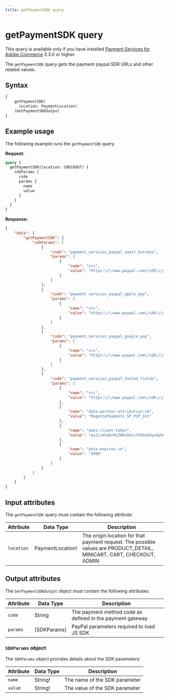 ```yaml
---
title: getPaymentSDK query
---
```


# getPaymentSDK query

<InlineAlert variant="info" slots="text" />

This query is available only if you have installed [Payment Services for Adobe Commerce](https://commercemarketplace.adobe.com/magento-payment-services.html) 2.3.0 or higher.

The `getPaymentSDK` query gets the payment paypal SDK URLs and other related values.

## Syntax

```graphql
{
    getPaymentSDK(
      location: PaymentLocation!
    )GetPaymentSDKOutput
}
```

## Example usage

The following example runs the `getPaymentSDK` query.

**Request:**

```graphql
query {
  getPaymentSDK(location: CHECKOUT) {
    sdkParams {
      code
      params {
        name
        value
      }
    }
  }
}
```

**Response:**

```json
{
    "data": {
        "getPaymentSDK": {
            "sdkParams": [
                {
                    "code": "payment_services_paypal_smart_buttons",
                    "params": [
                        {
                            "name": "src",
                            "value": "https:\/\/www.paypal.com\/sdk\/js?client-id=..."
                        }
                    ]
                },
                {
                    "code": "payment_services_paypal_apple_pay",
                    "params": [
                        {
                            "name": "src",
                            "value": "https:\/\/www.paypal.com\/sdk\/js?client-id=..."
                        }
                    ]
                },
                {
                    "code": "payment_services_paypal_google_pay",
                    "params": [
                        {
                            "name": "src",
                            "value": "https:\/\/www.paypal.com\/sdk\/js?client-id=..."
                        }
                    ]
                },
                {
                    "code": "payment_services_paypal_hosted_fields",
                    "params": [
                        {
                            "name": "src",
                            "value": "https:\/\/www.paypal.com\/sdk\/js?client-id=..."
                        },
                        {
                            "name": "data-partner-attribution-id",
                            "value": "MagentoPayments_SP_PCP_Int"
                        },
                        {
                            "name": "data-client-token",
                            "value": "eyJicmFpbnRyZWUiOnsiYXV0aG9yaXphdGlvbkZpbmdlcnByaW50IjoiMTFiZmFjZGM5YWEyM2ZhZjdmNTQwMzc0NGZmYzEwMjI4YjFjODBmZjg4NDdlYjcyMjMyMmM1OTE0MTU3OWYzZHxtZXJjaGFudF9pZD1yd3dua3FnMnhnNTZobTJuJnB1YmxpY19rZXk9NjNrdm4zN3Z0MjlxYjRkZiZjcmVhdGVkX2F0PTIwMjQtMDItMTNUMTU6Mjc6NTkuNDg5WiIsInZlcnNpb24iOiIzLXBheXBhbCJ9LCJwYXlwYWwiOnsiaWRUb2tlbiI6bnVsbCwiYWNjZXNzVG9rZW4iOiJBMjFBQUlEc1hFbHFlVzh6d1FTTGZsVFdkMHR1UkhIYlBYVTdfYTQzNVFxUVQ5MTRmUjhzclN1RTQzdlg4TnVXV0N1NHZIeUVoVG1BUnhVekdnU3R3VDJCNVFtczBrVjRnIn19"
                        },
                        {
                            "name": "data-expires-in",
                            "value": "3600"
                        }
                    ]
                }
            ]
        }
    }
}
```

## Input attributes

The `getPaymentSDK` query must contain the following attribute:

Attribute |  Data Type | Description
--- | --- | ---
`location` | PaymentLocation! | The origin location for that payment request. The possible values are PRODUCT_DETAIL, MINICART, CART, CHECKOUT, ADMIN

## Output attributes

The `GetPaymentSDKOutput` object must contain the following attributes:

Attribute |  Data Type | Description
--- | --- | ---
`code` | String | The payment method code as defined in the payment gateway
`params` | [SDKParams] | PayPal parameters required to load JS SDK

### `SDKParams` object

The `SDKParams` object provides details about the SDK parameters:

Attribute |  Data Type | Description
--- | --- | ---
`name` | String! | The name of the SDK parameter
`value` | String! | The value of the SDK parameter
